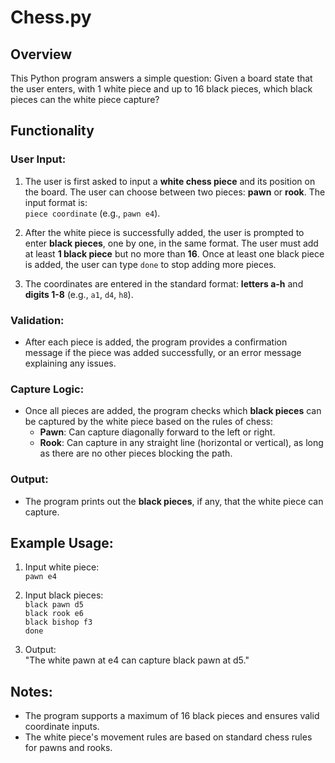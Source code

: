 # Chess.py

## Overview
This Python program answers a simple question: Given a board state that the user enters, with 1 white piece and up to 16 black pieces, which black pieces can the white piece capture?

## Functionality

### User Input:
1. The user is first asked to input a **white chess piece** and its position on the board. The user can choose between two pieces: **pawn** or **rook**. The input format is:  
   `piece coordinate` (e.g., `pawn e4`).
   
2. After the white piece is successfully added, the user is prompted to enter **black pieces**, one by one, in the same format. The user must add at least **1 black piece** but no more than **16**. Once at least one black piece is added, the user can type `done` to stop adding more pieces.

3. The coordinates are entered in the standard format: **letters a-h** and **digits 1-8** (e.g., `a1`, `d4`, `h8`).

### Validation:
- After each piece is added, the program provides a confirmation message if the piece was added successfully, or an error message explaining any issues.
  
### Capture Logic:
- Once all pieces are added, the program checks which **black pieces** can be captured by the white piece based on the rules of chess:
  - **Pawn**: Can capture diagonally forward to the left or right.
  - **Rook**: Can capture in any straight line (horizontal or vertical), as long as there are no other pieces blocking the path.

### Output:
- The program prints out the **black pieces**, if any, that the white piece can capture.

## Example Usage:

1. Input white piece:  
   `pawn e4`
   
2. Input black pieces:  
   `black pawn d5`  
   `black rook e6`  
   `black bishop f3`  
   `done`

3. Output:  
   "The white pawn at e4 can capture black pawn at d5."

## Notes:
- The program supports a maximum of 16 black pieces and ensures valid coordinate inputs.
- The white piece's movement rules are based on standard chess rules for pawns and rooks.
